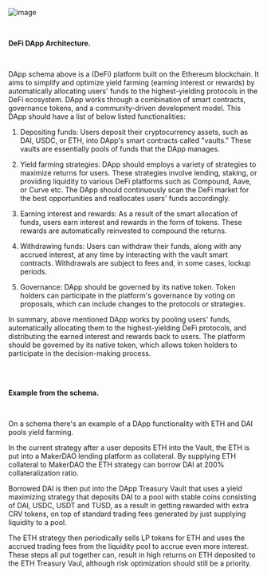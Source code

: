 
![image](https://user-images.githubusercontent.com/113106548/235148652-b3a129e4-9de8-486f-8350-abc4f1d92062.png)

<br />

**DeFi DApp Architecture.**

<br />

DApp schema above is a (DeFi) platform built on the Ethereum blockchain. It aims to simplify and optimize yield farming (earning interest or rewards) by automatically allocating users' funds to the highest-yielding protocols in the DeFi ecosystem. DApp works through a combination of smart contracts, governance tokens, and a community-driven development model. This DApp should have a list of below listed functionalities:

1) Depositing funds: Users deposit their cryptocurrency assets, such as DAI, USDC, or ETH, into DApp's smart contracts called "vaults." These vaults are essentially pools of funds that the DApp manages.

2) Yield farming strategies: DApp should employs a variety of strategies to maximize returns for users. These strategies involve lending, staking, or providing liquidity to various DeFi platforms such as Compound, Aave, or Curve etc. The DApp should continuously scan the DeFi market for the best opportunities and reallocates users' funds accordingly.

3) Earning interest and rewards: As a result of the smart allocation of funds, users earn interest and rewards in the form of tokens. These rewards are automatically reinvested to compound the returns.

4) Withdrawing funds: Users can withdraw their funds, along with any accrued interest, at any time by interacting with the vault smart contracts. Withdrawals are subject to fees and, in some cases, lockup periods.

5) Governance: DApp should be governed by its native token. Token holders can participate in the platform's governance by voting on proposals, which can include changes to the protocols or strategies.


In summary, above mentioned DApp works by pooling users' funds, automatically allocating them to the highest-yielding DeFi protocols, and distributing the earned interest and rewards back to users. The platform should be governed by its native token, which allows token holders to participate in the decision-making process.

<br />
<br />

**Example from the schema.**

<br />

On a schema there's an example of a DApp functionality with ETH and DAI pools yield farming. 

In the current strategy after a user deposits ETH into the Vault, the ETH is put into a MakerDAO lending platform as collateral. By supplying ETH collateral to MakerDAO the ETH strategy can borrow DAI at 200% collateralization ratio.

Borrowed DAI is then put into the DApp Treasury Vault that uses a yield maximizing strategy that deposits DAI to a pool  with stable coins consisting of DAI, USDC, USDT and TUSD, as a result in getting rewarded with extra CRV tokens, on top of standard trading fees generated by just supplying liquidity to a pool. 

The ETH strategy then periodically sells LP tokens for ETH and uses the accrued trading fees from the liquidity pool to accrue even more interest. These steps all put together can, result in high returns on ETH deposited to the ETH Treasury Vaul, although risk optimization should still be a priority.
